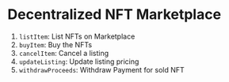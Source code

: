 # Decentralized NFT Marketplace

1. `listItem`: List NFTs on Marketplace
2. `buyItem`: Buy the NFTs
3. `cancelItem`: Cancel a listing
4. `updateListing`: Update listing pricing
5. `withdrawProceeds`: Withdraw Payment for sold NFT
